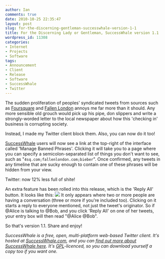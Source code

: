 ```yaml
---
author: Ian
comments: true
date: 2010-10-25 22:35:47
layout: post
slug: for-the-discerning-gentleman-successwhale-version-1-1
title: For the Discerning Lady or Gentleman, SuccessWhale version 1.1
wordpress_id: 11308
categories:
- Internet
- Projects
- Software
tags:
- Announcement
- Client
- Release
- Software
- SuccessWhale
- Twitter
---
```


The sudden proliferation of peoples' syndicated tweets from sources such as [Foursquare](http://foursquare.com/) and [Fallen London](http://echobazaar.failbettergames.com/) annoys me far more than it should.  Any more sensible old grouch would pick up his pipe, don slippers and write a strongly-worded letter to the local newspaper about how this 'checking in' business is corrupting society.

Instead, I made my Twitter client block them.  Also, you can now do it too!

[SuccessWhale](http://www.successwhale.com/) users will now see a link at the top-right of the interface called 'Manage Banned Phrases'.  Clicking it will take you to a page where you can specify a semicolon-separated list of things you don't want to see, such as "`4sq.com;fallenlondon.com;bieber`".  Once confirmed, any tweets in any timeline that are sucky enough to contain one of these phrases will be hidden from your view.

Twitter: now 12% less full of shite!

An extra feature has been rolled into this release, which is the 'Reply All' button.  It looks like this: ![](http://www.successwhale.com/images/replyall.png)  It only appears where two or more people are having a conversation (three or more if you're included too).  Clicking on it starts a reply to everyone mentioned, not just the tweet's originator.  So if @Alice is talking to @Bob, and you click 'Reply All' on one of her tweets, your entry box will then read "@Alice @Bob".

So that's version 1.1.  Share and enjoy!

_SuccessWhale is a free, open, multi-platform web-based Twitter client.  It's hosted at [SuccessWhale.com](http://www.successwhale.com/), and you can [find out more about SuccessWhale here](http://www.onlydreaming.net/software/successwhale).  It's [GPL](http://www.gnu.org/licenses/gpl.html)-licenced, so you can download yourself a copy too if you want one._
